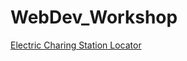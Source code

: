 # WebDev_Workshop
<a href="https://losriosacm.github.io/WebDev_Workshop/index.html">Electric Charing Station Locator</a>
